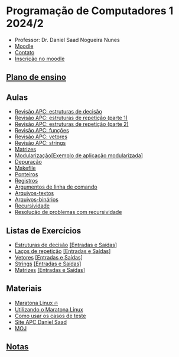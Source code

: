 
# Programação de Computadores 1 2024/2

- Professor: Dr. Daniel Saad Nogueira Nunes
- [Moodle](https://moodle.danielsaad.com)
- [Contato](https://danielsaad.com/contato)
- [Inscrição no moodle](https://docs.google.com/forms/d/e/1FAIpQLSfv4l-p4o9ifmU7mx0YXOrRReJ9rdt4cmt7kJnNjUbc1qFjXg/viewform?usp=sf_link)

## [Plano de ensino](/assets/planejamento/plano-de-ensino.pdf)

## Aulas

- [Revisão APC: estruturas de decisão](https://danielsaad.com/algoritmos-e-programacao-de-computadores/assets/aulas/estruturas-de-decisao.pdf)
- [Revisão APC: estruturas de repetição (parte 1)](https://danielsaad.com/algoritmos-e-programacao-de-computadores/assets/aulas/estruturas-de-repeticao.pdf)
- [Revisão APC: estruturas de repetição (parte 2)](https://danielsaad.com/algoritmos-e-programacao-de-computadores/assets/aulas/estruturas-de-repeticao-02.pdf)
- [Revisão APC: funções](https://danielsaad.com/algoritmos-e-programacao-de-computadores/assets/aulas/funcoes.pdf)
- [Revisão APC: vetores](https://danielsaad.com/algoritmos-e-programacao-de-computadores/assets/aulas/vetores.pdf)
- [Revisão APC: strings](https://danielsaad.com/algoritmos-e-programacao-de-computadores/assets/aulas/strings.pdf)
- [Matrizes](assets/aulas/matrizes.pdf)
- [Modularização](assets/aulas/modularizacao.pdf)[[Exemplo de aplicação modularizada]](assets/modularizacao-strings.tar.gz)
- [Depuração](assets/aulas/depuracao.pdf)
- [Makefile](assets/aulas/makefile.pdf)
- [Ponteiros](assets/aulas/ponteiros.pdf)
- [Registros](assets/aulas/registros.pdf)
- [Argumentos de linha de comando](assets/aulas/argumentos-de-linha-de-comando.pdf)
- [Arquivos-textos](assets/aulas/arquivos-textos.pdf)
- [Arquivos-binários](assets/aulas/arquivos-binarios.pdf)
- [Recursividade](assets/aulas/recursividade.pdf)
- [Resolução de problemas com recursividade](assets/aulas/recursao-resolucao-problemas.pdf)

## Listas de Exercícios

- [Estruturas de decisão](https://moj.naquadah.com.br/cgi-bin/contest.sh/saad_estruturas_de_decisao) [[Entradas e Saídas]](https://data.danielsaad.com/pc1/estruturas-de-decisao-io.zip) 
- [Laços de repetição](https://moj.naquadah.com.br/cgi-bin/contest.sh/saad_pc1_2024_2_lacos_de_repeticao) [[Entradas e Saídas]](https://data.danielsaad.com/pc1/estruturas-de-repeticao-io.zip)
- [Vetores](https://moj.naquadah.com.br/cgi-bin/contest.sh/saad_pc1_2024_2_lacos_de_repeticao) [[Entradas e Saídas]](https://data.danielsaad.com/pc1/vetores-io.zip)
- [Strings](https://moj.naquadah.com.br/cgi-bin/contest.sh/saad_2024_2_pc1_strings) [[Entradas e Saídas]](https://data.danielsaad.com/pc1/strings-io.zip)
- [Matrizes](https://moj.naquadah.com.br/cgi-bin/contest.sh/saad_2024_2_pc1_matrizes) [[Entradas e Saídas]](https://data.danielsaad.com/pc1/matrizes-io.zip)

## Materiais

- [Maratona Linux 🔥](https://nutellaboot.naquadah.com.br/disk-extra/maratonalinux-bootdisk-tete2204.raw.gz)
- [Utilizando o Maratona Linux](assets/utilizacao-maratona-linux.md)
- [Como usar os casos de teste](assets/entradas-e-saidas/como-usar-os-arquivos-de-teste.md)
- [Site APC Daniel Saad](https://danielsaad.com/algoritmos-e-programacao-de-computadores)
- [MOJ](https://moj.naquadah.com.br)

## [Notas]()
